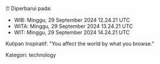 ⏰ Diperbarui pada:
- WIB: Minggu, 29 September 2024 12.24.21 UTC
- WITA: Minggu, 29 September 2024 13.24.21 UTC
- WIT: Minggu, 29 September 2024 14.24.21 UTC

Kutipan Inspiratif:
"You affect the world by what you browse."


Kategori: technology

